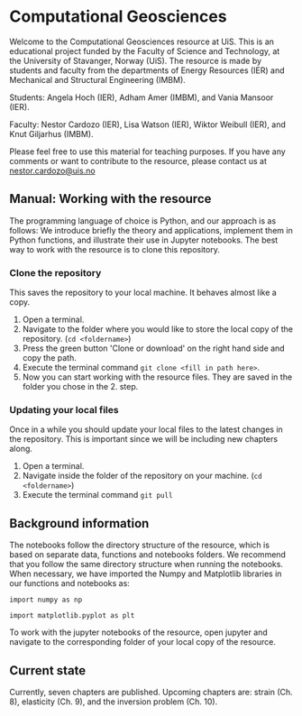 # Computational Geosciences
Welcome to the Computational Geosciences resource at UiS. This is an educational project funded by the Faculty of Science and Technology, at the University of Stavanger, Norway (UiS). The resource is made by students and faculty from the departments of Energy Resources (IER) and Mechanical and Structural Engineering (IMBM). 

Students: Angela Hoch (IER), Adham Amer (IMBM), and Vania Mansoor (IER). 

Faculty: Nestor Cardozo (IER), Lisa Watson (IER), Wiktor Weibull (IER), and Knut Giljarhus (IMBM). 

Please feel free to use this material for teaching purposes. If you have any comments or want to contribute to the resource, please contact us at nestor.cardozo@uis.no

## Manual: Working with the resource
The programming language of choice is Python, and our approach is as follows: We introduce briefly the theory and applications, implement them in Python functions, and illustrate their use in Jupyter notebooks. The best way to work with the resource is to clone this repository.

### Clone the repository
This saves the repository to your local machine. It behaves almost like a copy.
1. Open a terminal.
2. Navigate to the folder where you would like to store the local copy of the repository. (`cd <foldername>`)
3. Press the green button 'Clone or download' on the right hand side and copy the path.
4. Execute the terminal command `git clone <fill in path here>`.
5. Now you can start working with the resource files. They are saved in the folder you chose in the 2. step.

### Updating your local files
Once in a while you should update your local files to the latest changes in the repository. This is important since we will be including new chapters along.
1. Open a terminal.
2. Navigate inside the folder of the repository on your machine. (`cd <foldername>`)
3. Execute the terminal command `git pull`

## Background information
The notebooks follow the directory structure of the resource, which is based on separate data, functions and notebooks folders. We recommend that you follow the same directory structure when running the notebooks. When necessary, we have imported the Numpy and Matplotlib libraries in our functions and notebooks as:

`import numpy as np`

`import matplotlib.pyplot as plt`

To work with the jupyter notebooks of the resource, open jupyter and navigate to the corresponding folder of your local copy of the resource.

## Current state
Currently, seven chapters are published. Upcoming chapters are: strain (Ch. 8), elasticity (Ch. 9), and the inversion problem (Ch. 10).
